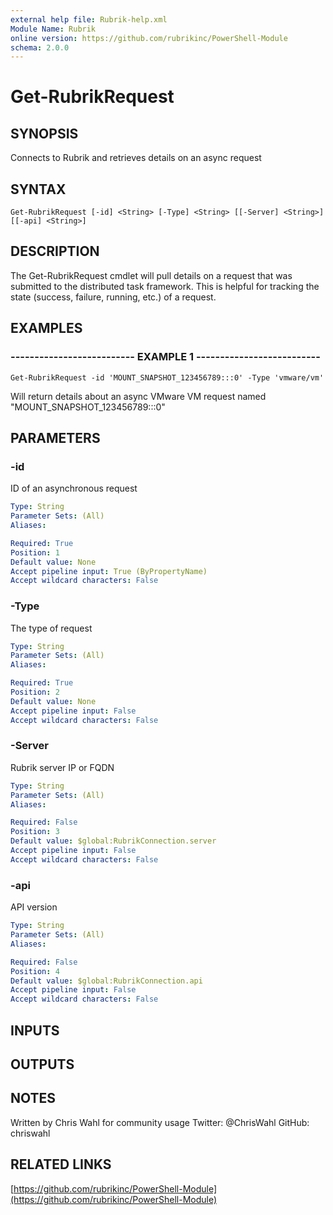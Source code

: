 ```yaml
---
external help file: Rubrik-help.xml
Module Name: Rubrik
online version: https://github.com/rubrikinc/PowerShell-Module
schema: 2.0.0
---
```


# Get-RubrikRequest

## SYNOPSIS
Connects to Rubrik and retrieves details on an async request

## SYNTAX

```
Get-RubrikRequest [-id] <String> [-Type] <String> [[-Server] <String>] [[-api] <String>]
```

## DESCRIPTION
The Get-RubrikRequest cmdlet will pull details on a request that was submitted to the distributed task framework.
This is helpful for tracking the state (success, failure, running, etc.) of a request.

## EXAMPLES

### -------------------------- EXAMPLE 1 --------------------------
```
Get-RubrikRequest -id 'MOUNT_SNAPSHOT_123456789:::0' -Type 'vmware/vm'
```

Will return details about an async VMware VM request named "MOUNT_SNAPSHOT_123456789:::0"

## PARAMETERS

### -id
ID of an asynchronous request

```yaml
Type: String
Parameter Sets: (All)
Aliases: 

Required: True
Position: 1
Default value: None
Accept pipeline input: True (ByPropertyName)
Accept wildcard characters: False
```

### -Type
The type of request

```yaml
Type: String
Parameter Sets: (All)
Aliases: 

Required: True
Position: 2
Default value: None
Accept pipeline input: False
Accept wildcard characters: False
```

### -Server
Rubrik server IP or FQDN

```yaml
Type: String
Parameter Sets: (All)
Aliases: 

Required: False
Position: 3
Default value: $global:RubrikConnection.server
Accept pipeline input: False
Accept wildcard characters: False
```

### -api
API version

```yaml
Type: String
Parameter Sets: (All)
Aliases: 

Required: False
Position: 4
Default value: $global:RubrikConnection.api
Accept pipeline input: False
Accept wildcard characters: False
```

## INPUTS

## OUTPUTS

## NOTES
Written by Chris Wahl for community usage
Twitter: @ChrisWahl
GitHub: chriswahl

## RELATED LINKS

[https://github.com/rubrikinc/PowerShell-Module](https://github.com/rubrikinc/PowerShell-Module)

